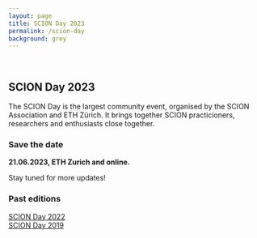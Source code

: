 ```yaml
---
layout: page
title: SCION Day 2023
permalink: /scion-day
background: grey
---
```

<br>

## SCION Day 2023

The SCION Day is the largest community event, organised by the SCION Association and ETH Zürich. It brings together SCION practicioners, researchers and enthusiasts close together.

### Save the date
**21.06.2023, ETH Zurich and online.**

Stay tuned for more updates!

### Past editions

<div class="row">
    <div class="col text-left">
        <a class="btn btn-primary btn-xl" href="https://scion-architecture.net/pages/scion_day_2022/"  target="_blank">SCION Day 2022</a>
    </div>
    <div class="col text-left">
        <a class="btn btn-primary btn-xl" href="https://scion-architecture.net/pages/scion_day/"  target="_blank">SCION Day 2019</a>
    </div>
</div>
